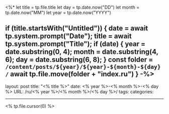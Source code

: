 <%*
let title = tp.file.title
let day = tp.date.now("DD")
let month = tp.date.now("MM")
let year = tp.date.now("YYYY")

if (title.startsWith("Untitled")) {
  date = await tp.system.prompt("Date");
  title = await tp.system.prompt("Title");
  if (date) {
    year = date.substring(0, 4);
    month = date.substring(4, 6);
    day = date.substring(6, 8);
  }
  const folder = `/content/posts/${year}/${year}-${month}-${day}/`
  await tp.file.move(folder + "index.ru")
}
-%>
---
layout: post
title: "<% title %>"
date: <% year %>-<% month %>-<% day %>
URL: /ru/<% year %>/<% month %>/<% day %>/
tags: 
categories: 

---

<% tp.file.cursor(0) %>